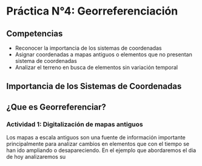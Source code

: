 # Práctica N°4: Georreferenciación

## Competencias 
* Reconocer la importancia de los sistemas de coordenadas
* Asignar coordenadas a mapas antiguos o elementos que no presentan sistema de coordenadas
* Analizar el terreno en busca de elementos sin variación temporal

## Importancia de los Sistemas de Coordenadas



## ¿Que es Georreferenciar?



### Actividad 1: Digitalización de mapas antiguos

Los mapas a escala antiguos son una fuente de información importante principalmente para analizar cambios en elementos que con el tiempo se han ido ampliando o desapareciendo. En el ejemplo que abordaremos el dia de hoy analizaremos su 



